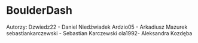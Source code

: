 BoulderDash
===========





















Autorzy:
Dzwiedz22 - Daniel Niedźwiadek
Ardzio05 - Arkadiusz Mazurek
sebastiankarczewski - Sebastian Karczewski
ola1992- Aleksandra Kozdęba

